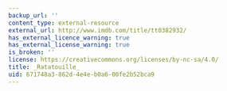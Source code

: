 ```yaml
---
backup_url: ''
content_type: external-resource
external_url: http://www.imdb.com/title/tt0382932/
has_external_licence_warning: true
has_external_license_warning: true
is_broken: ''
license: https://creativecommons.org/licenses/by-nc-sa/4.0/
title: _Ratatouille_
uid: 671748a3-862d-4e4e-b0a6-00fe2b52bca9
---
```

